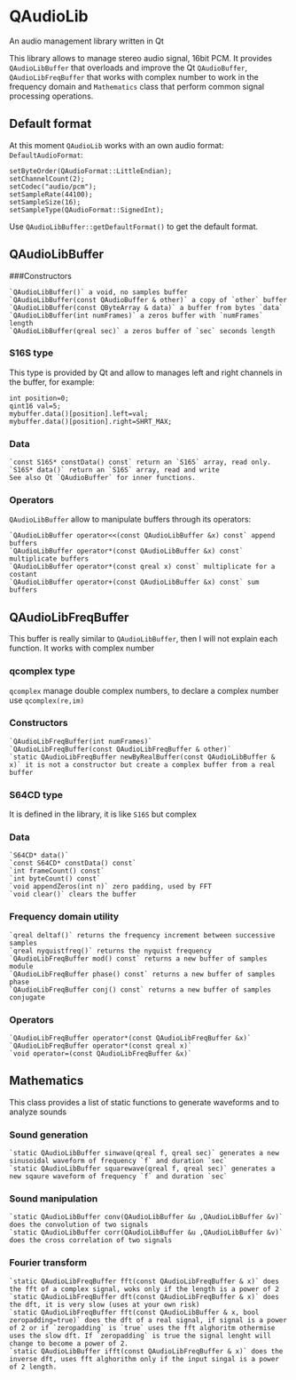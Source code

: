 # QAudioLib
An audio management library written in Qt

This library allows to manage stereo audio signal, 16bit PCM. It provides `QAudioLibBuffer` that overloads and improve the Qt `QAudioBuffer`, `QAudioLibFreqBuffer` that works with complex number to work in the frequency domain and `Mathematics` class that perform common signal processing operations.

## Default format
At this moment `QAudioLib` works with an own audio format: `DefaultAudioFormat`:
```
setByteOrder(QAudioFormat::LittleEndian);
setChannelCount(2);
setCodec("audio/pcm");
setSampleRate(44100);
setSampleSize(16);
setSampleType(QAudioFormat::SignedInt);
```
Use `QAudioLibBuffer::getDefaultFormat()` to get the default
format.

## QAudioLibBuffer
###Constructors
```
`QAudioLibBuffer()` a void, no samples buffer
`QAudioLibBuffer(const QAudioBuffer & other)` a copy of `other` buffer
`QAudioLibBuffer(const QByteArray & data)` a buffer from bytes `data`
`QAudioLibBuffer(int numFrames)` a zeros buffer with `numFrames` length
`QAudioLibBuffer(qreal sec)` a zeros buffer of `sec` seconds length
```

### S16S type
This type is provided by Qt and allow to manages left and right channels in the buffer, for example:
```
int position=0;
qint16 val=5;
mybuffer.data()[position].left=val;
mybuffer.data()[position].right=SHRT_MAX;
```
### Data
```
`const S16S* constData() const` return an `S16S` array, read only.
`S16S* data()` return an `S16S` array, read and write
See also Qt `QAudioBuffer` for inner functions.
```

### Operators
`QAudioLibBuffer` allow to manipulate buffers through its operators:

```
`QAudioLibBuffer operator<<(const QAudioLibBuffer &x) const` append buffers
`QAudioLibBuffer operator*(const QAudioLibBuffer &x) const` multiplicate buffers
`QAudioLibBuffer operator*(const qreal x) const` multiplicate for a costant
`QAudioLibBuffer operator+(const QAudioLibBuffer &x) const` sum buffers
```

## QAudioLibFreqBuffer
This buffer is really similar to `QAudioLibBuffer`, then I will not explain each function. It works with complex number
### qcomplex type
`qcomplex` manage double complex numbers, to declare a complex number use `qcomplex(re,im)`

### Constructors
```
`QAudioLibFreqBuffer(int numFrames)`
`QAudioLibFreqBuffer(const QAudioLibFreqBuffer & other)`
`static QAudioLibFreqBuffer newByRealBuffer(const QAudioLibBuffer & x)` it is not a constructor but create a complex buffer from a real buffer
```
### S64CD type
It is defined in the library, it is like `S16S` but complex

### Data
```
`S64CD* data()`
`const S64CD* constData() const`
`int frameCount() const`
`int byteCount() const`
`void appendZeros(int n)` zero padding, used by FFT
`void clear()` clears the buffer
```

### Frequency domain utility
```
`qreal deltaf()` returns the frequency increment between successive samples
`qreal nyquistfreq()` returns the nyquist frequency
`QAudioLibFreqBuffer mod() const` returns a new buffer of samples module
`QAudioLibFreqBuffer phase() const` returns a new buffer of samples phase
`QAudioLibFreqBuffer conj() const` returns a new buffer of samples conjugate
```

### Operators
```
`QAudioLibFreqBuffer operator*(const QAudioLibFreqBuffer &x)`
`QAudioLibFreqBuffer operator*(const qreal x)`
`void operator=(const QAudioLibFreqBuffer &x)`
```

## Mathematics
This class provides a list of static functions to generate waveforms and to analyze sounds

### Sound generation
```
`static QAudioLibBuffer sinwave(qreal f, qreal sec)` generates a new sinusoidal waveform of frequency `f` and duration `sec`
`static QAudioLibBuffer squarewave(qreal f, qreal sec)` generates a new sqaure waveform of frequency `f` and duration `sec`
```

### Sound manipulation
```
`static QAudioLibBuffer conv(QAudioLibBuffer &u ,QAudioLibBuffer &v)` does the convolution of two signals
`static QAudioLibBuffer corr(QAudioLibBuffer &u ,QAudioLibBuffer &v)` does the cross correlation of two signals
```

### Fourier transform
```
`static QAudioLibFreqBuffer fft(const QAudioLibFreqBuffer & x)` does the fft of a complex signal, woks only if the length is a power of 2
`static QAudioLibFreqBuffer dft(const QAudioLibFreqBuffer & x)` does the dft, it is very slow (uses at your own risk)
`static QAudioLibFreqBuffer fft(const QAudioLibBuffer & x, bool zeropadding=true)` does the dft of a real signal, if signal is a power of 2 or if `zeropadding` is `true` uses the fft alghoritm othermise uses the slow dft. If `zeropadding` is true the signal lenght will change to become a power of 2.
`static QAudioLibBuffer ifft(const QAudioLibFreqBuffer & x)` does the inverse dft, uses fft alghorithm only if the input singal is a power of 2 length.
```



